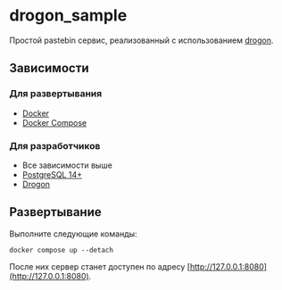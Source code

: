 # drogon_sample

Простой pastebin сервис, реализованный с использованием [drogon](https://github.com/drogonframework/drogon).

## Зависимости

### Для развертывания

* [Docker](https://docs.docker.com/engine/install/)
* [Docker Compose](https://docs.docker.com/compose/install/)

### Для разработчиков

* Все зависимости выше
* [PostgreSQL 14+](https://github.com/drogonframework/drogon/wiki/ENG-02-Installation#postgresql)
* [Drogon](https://github.com/drogonframework/drogon)

## Развертывание

Выполните следующие команды:

```shell
docker compose up --detach
```

После них сервер станет доступен по адресу [http://127.0.0.1:8080](http://127.0.0.1:8080).
